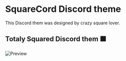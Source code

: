 # SquareCord Discord theme
This Discord them was designed by crazy square lover.


## Totaly Squared Discord them :black_large_square:


![Preview](https://z-sector.icu/ds/discord-preview.png "preview-screenshot")
